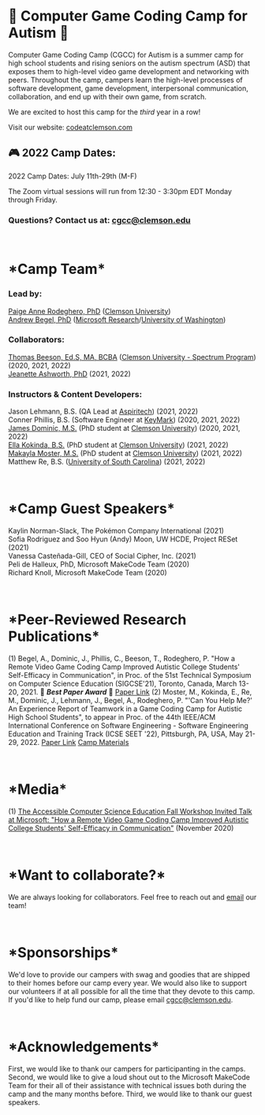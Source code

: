 
# &#x1f42f; Computer Game Coding Camp for Autism &#x1f42f;
Computer Game Coding Camp (CGCC) for Autism is a summer camp for high school students and rising seniors on the autism spectrum (ASD) that exposes them to high-level video game development and networking with peers. Throughout the camp, campers learn the high-level processes of software development, game development, interpersonal communication, collaboration, and end up with their own game, from scratch.    

We are excited to host this camp for the *third* year in a row!

Visit our website:  [codeatclemson.com](codeatclemson.com)      

## &#x1F3AE; 2022 Camp Dates:  
2022 Camp Dates: July 11th-29th (M-F)

The Zoom virtual sessions will run from 12:30 - 3:30pm EDT Monday through Friday. 

### 	Questions? Contact us at: [cgcc@clemson.edu](mailto:cgcc@clemson.edu?subject=[CGCC-Website-Contact])


&nbsp;
# \*Camp Team\* 

### Lead by:
[Paige Anne Rodeghero, PhD](paigerodeghero.com) ([Clemson University](http://www.clemson.edu/))    
[Andrew Begel, PhD](https://andrewbegel.com/) ([Microsoft Research](http://www.clemson.edu/)/[University of Washington](http://www.washington.edu/))    


### Collaborators: 
[Thomas Beeson, Ed.S, MA, BCBA](https://www.clemson.edu/academics/studentaccess/contact-us.html) ([Clemson University - Spectrum Program](https://www.clemson.edu/academics/studentaccess/autism-transition.html)) (2020, 2021, 2022)    
[Jeanette Ashworth, PhD](https://www.jeanetteashworth.com/) (2021, 2022)  

### Instructors & Content Developers:
Jason Lehmann, B.S. (QA Lead at [Aspiritech](https://www.aspiritech.org/)) (2021, 2022)     
Conner Phillis, B.S. (Software Engineer at [KeyMark](https://www.keymarkinc.com/)) (2020, 2021, 2022)  
[James Dominic, M.S.](https://domini4.github.io/) (PhD student at [Clemson University](http://www.clemson.edu/)) (2020, 2021, 2022)  
[Ella Kokinda, B.S.](https://ella.dev/) (PhD student at [Clemson University](http://www.clemson.edu/)) (2021, 2022)    
[Makayla Moster, M.S.](https://makayla-moster.github.io) (PhD student at [Clemson University](http://www.clemson.edu/)) (2021, 2022)  
Matthew Re, B.S. ([University of South Carolina](https://sc.edu/)) (2021, 2022) 

&nbsp;
# \*Camp Guest Speakers\*
Kaylin Norman-Slack, The Pokémon Company International (2021)   
Sofia Rodriguez and Soo Hyun (Andy) Moon, UW HCDE, Project RESet (2021)     
Vanessa Casteñada-Gill, CEO of Social Cipher, Inc. (2021)    
Peli de Halleux, PhD, Microsoft MakeCode Team (2020)    
Richard Knoll, Microsoft MakeCode Team (2020)

&nbsp;
# \*Peer-Reviewed Research Publications\*
(1) Begel, A., Dominic, J., Phillis, C., Beeson, T., Rodeghero, P. "How a Remote Video Game Coding Camp Improved Autistic College Students' Self-Efficacy in Communication", in Proc. of the 51st Technical Symposium on Computer Science Education (SIGCSE'21), Toronto, Canada, March 13-20, 2021. 	&#x1F389; **_Best Paper Award_** 	&#x1F389; [Paper Link](https://www.microsoft.com/en-us/research/publication/how-a-remote-video-game-coding-camp-improved-autistic-college-students-self-efficacy-in-communication/) 
(2) Moster, M., Kokinda, E., Re, M., Dominic, J., Lehmann, J., Begel, A., Rodeghero, P. "'Can You Help Me?' An Experience Report of Teamwork in a Game Coding Camp for Autistic High School Students", to appear in Proc. of the 44th IEEE/ACM International Conference on Software Engineering - Software Engineering Education and Training Track (ICSE SEET '22), Pittsburgh, PA, USA, May 21-29, 2022. [Paper Link](https://makayla-moster.github.io/assets/papers/2022_ICSE_SEET_Experience_Report.pdf) [Camp Materials](https://zenodo.org/record/5902445#.Ygz7nt_MIuU)

&nbsp;
# \*Media\*
(1) [The Accessible Computer Science Education Fall Workshop Invited Talk at Microsoft: "How a Remote Video Game Coding Camp Improved Autistic College Students' Self-Efficacy in Communication"](https://www.microsoft.com/en-us/research/video/how-a-remote-video-game-coding-camp-improved-autistic-college-students-self-efficacy-in-communication/) (November 2020)

&nbsp;
# \*Want to collaborate?\*
We are always looking for collaborators. Feel free to reach out and [email](mailto:cgcc@clemson.edu?subject=[CGCC-Website-Contact]) our team!

&nbsp;
# \*Sponsorships\*
We'd love to provide our campers with swag and goodies that are shipped to their homes before our camp every year.  We would also like to support our volunteers if at all possible for all the time that they devote to this camp.  If you'd like to help fund our camp, please email [cgcc@clemson.edu](mailto:cgcc@clemson.edu?subject=[CGCC-Website-Contact]).

&nbsp;
# \*Acknowledgements\*
First, we would like to thank our campers for participanting in the camps.  Second, we would like to give a loud shout out to the Microsoft MakeCode Team for their all of their assistance with technical issues both during the camp and the many months before. Third, we would like to thank our guest speakers. 


